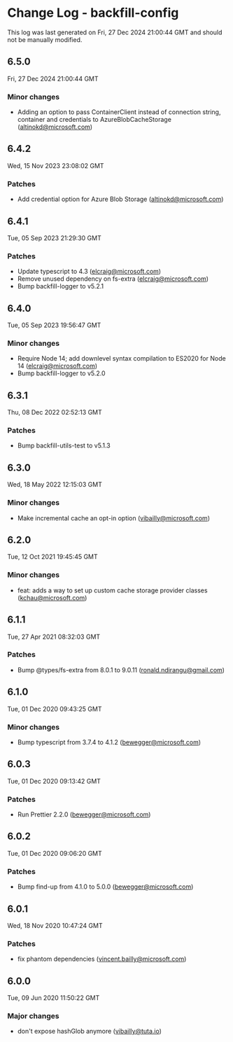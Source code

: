 # Change Log - backfill-config

This log was last generated on Fri, 27 Dec 2024 21:00:44 GMT and should not be manually modified.

<!-- Start content -->

## 6.5.0

Fri, 27 Dec 2024 21:00:44 GMT

### Minor changes

- Adding an option to pass ContainerClient instead of connection string, container and credentials to AzureBlobCacheStorage (altinokd@microsoft.com)

## 6.4.2

Wed, 15 Nov 2023 23:08:02 GMT

### Patches

- Add credential option for Azure Blob Storage (altinokd@microsoft.com)

## 6.4.1

Tue, 05 Sep 2023 21:29:30 GMT

### Patches

- Update typescript to 4.3 (elcraig@microsoft.com)
- Remove unused dependency on fs-extra (elcraig@microsoft.com)
- Bump backfill-logger to v5.2.1

## 6.4.0

Tue, 05 Sep 2023 19:56:47 GMT

### Minor changes

- Require Node 14; add downlevel syntax compilation to ES2020 for Node 14 (elcraig@microsoft.com)
- Bump backfill-logger to v5.2.0

## 6.3.1

Thu, 08 Dec 2022 02:52:13 GMT

### Patches

- Bump backfill-utils-test to v5.1.3

## 6.3.0

Wed, 18 May 2022 12:15:03 GMT

### Minor changes

- Make incremental cache an opt-in option (vibailly@microsoft.com)

## 6.2.0

Tue, 12 Oct 2021 19:45:45 GMT

### Minor changes

- feat: adds a way to set up custom cache storage provider classes (kchau@microsoft.com)

## 6.1.1

Tue, 27 Apr 2021 08:32:03 GMT

### Patches

- Bump @types/fs-extra from 8.0.1 to 9.0.11 (ronald.ndirangu@gmail.com)

## 6.1.0

Tue, 01 Dec 2020 09:43:25 GMT

### Minor changes

- Bump typescript from 3.7.4 to 4.1.2 (bewegger@microsoft.com)

## 6.0.3

Tue, 01 Dec 2020 09:13:42 GMT

### Patches

- Run Prettier 2.2.0 (bewegger@microsoft.com)

## 6.0.2

Tue, 01 Dec 2020 09:06:20 GMT

### Patches

- Bump find-up from 4.1.0 to 5.0.0 (bewegger@microsoft.com)

## 6.0.1

Wed, 18 Nov 2020 10:47:24 GMT

### Patches

- fix phantom dependencies (vincent.bailly@microsoft.com)

## 6.0.0

Tue, 09 Jun 2020 11:50:22 GMT

### Major changes

- don't expose hashGlob anymore (vibailly@tuta.io)
